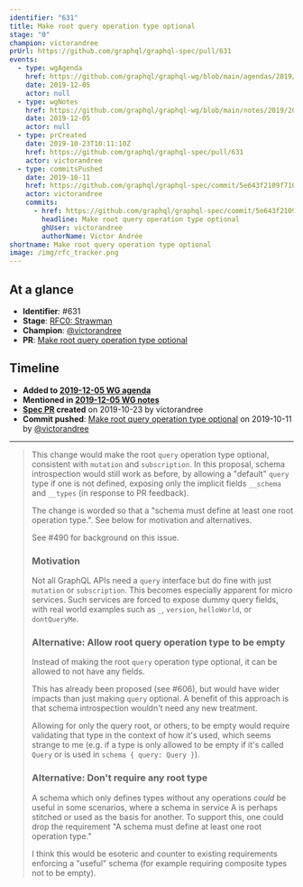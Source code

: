 ```yaml
---
identifier: "631"
title: Make root query operation type optional
stage: "0"
champion: victorandree
prUrl: https://github.com/graphql/graphql-spec/pull/631
events:
  - type: wgAgenda
    href: https://github.com/graphql/graphql-wg/blob/main/agendas/2019/2019-12-05.md
    date: 2019-12-05
    actor: null
  - type: wgNotes
    href: https://github.com/graphql/graphql-wg/blob/main/notes/2019/2019-12-05.md
    date: 2019-12-05
    actor: null
  - type: prCreated
    date: 2019-10-23T10:11:10Z
    href: https://github.com/graphql/graphql-spec/pull/631
    actor: victorandree
  - type: commitsPushed
    date: 2019-10-11
    href: https://github.com/graphql/graphql-spec/commit/5e643f2109f710bd7ed69b7b534c448ad468961b
    actor: victorandree
    commits:
      - href: https://github.com/graphql/graphql-spec/commit/5e643f2109f710bd7ed69b7b534c448ad468961b
        headline: Make root query operation type optional
        ghUser: victorandree
        authorName: Victor Andrée
shortname: Make root query operation type optional
image: /img/rfc_tracker.png
---
```


## At a glance

- **Identifier**: #631
- **Stage**: [RFC0: Strawman](https://github.com/graphql/graphql-spec/blob/main/CONTRIBUTING.md#stage-0-strawman)
- **Champion**: [@victorandree](https://github.com/victorandree)
- **PR**: [Make root query operation type optional](https://github.com/graphql/graphql-spec/pull/631)

<!-- BEGIN_CUSTOM_TEXT -->



<!-- END_CUSTOM_TEXT -->

## Timeline

- **Added to [2019-12-05 WG agenda](https://github.com/graphql/graphql-wg/blob/main/agendas/2019/2019-12-05.md)**
- **Mentioned in [2019-12-05 WG notes](https://github.com/graphql/graphql-wg/blob/main/notes/2019/2019-12-05.md)**
- **[Spec PR](https://github.com/graphql/graphql-spec/pull/631) created** on 2019-10-23 by victorandree
- **Commit pushed**: [Make root query operation type optional](https://github.com/graphql/graphql-spec/commit/5e643f2109f710bd7ed69b7b534c448ad468961b) on 2019-10-11 by [@victorandree](https://github.com/victorandree)

<!-- VERBATIM -->

---

> This change would make the root `query` operation type optional, consistent with `mutation` and `subscription`. In this proposal, schema introspection would still work as before, by allowing a "default" `query` type if one is not defined, exposing only the implicit fields `__schema` and `__types` (in response to PR feedback).
> 
> The change is worded so that a "schema must define at least one root operation type.". See below for motivation and alternatives.
> 
> See #490 for background on this issue.
> 
> ### Motivation
> 
> Not all GraphQL APIs need a `query` interface but do fine with just `mutation` or `subscription`. This becomes especially apparent for micro services. Such services are forced to expose dummy query fields, with real world examples such as `_`, `version`, `helloWorld`, or `dontQueryMe`.
> 
> ### Alternative: Allow root query operation type to be empty
> 
> Instead of making the root `query` operation type optional, it can be allowed to not have any fields. 
> 
> This has already been proposed (see #606), but would have wider impacts than just making `query` optional. A benefit of this approach is that schema introspection wouldn't need any new treatment.
> 
> Allowing for only the query root, or others, to be empty would require​ validating that type in the context of how it's used, which seems strange to me (e.g. if a type is only allowed to be empty if it's called `Query` or is used in `schema { query: Query }`).
> 
> ### Alternative: Don't require​ any root type
> 
> A schema which only defines types without any operations _could_ be useful in some scenarios, where a schema in service A is perhaps stitched or used as the basis for another. To support this, one could drop the requirement "A schema must define at least one root operation type."
> 
> I think this would be esoteric and counter to existing requirements enforcing a "useful" schema (for example requiring composite types not to be empty).
